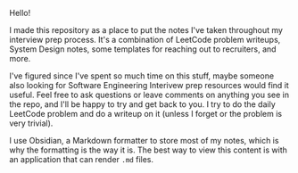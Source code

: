 Hello! 

I made this repository as a place to put the notes I've taken throughout my interview prep process.
It's a combination of LeetCode problem writeups, System Design notes, some templates for reaching out to recruiters, and more.

I've figured since I've spent so much time on this stuff, maybe someone also looking for Software Engineering Interivew prep resources would find it useful.
Feel free to ask questions or leave comments on anything you see in the repo, and I'll be happy to try and get back to you.
I try to do the daily LeetCode problem and do a writeup on it (unless I forget or the problem is very trivial).

I use Obsidian, a Markdown formatter to store most of my notes, which is why the formatting is the way it is. 
The best way to view this content is with an application that can render `.md` files.
